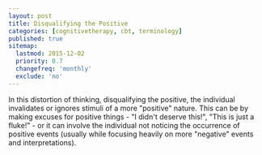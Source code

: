 ```yaml
---
layout: post
title: Disqualifying the Positive
categories: [cognitivetherapy, cbt, terminology]
published: true
sitemap:
  lastmod: 2015-12-02
  priority: 0.7
  changefreq: 'monthly'
  exclude: 'no'
---
```


In this distortion of thinking, <span class="highlight">disqualifying the positive</span>, the individual invalidates or ignores stimuli of a more "positive" nature. This can be by making excuses for positive things - "I didn't deserve this!", "This is just a fluke!" - or it can involve the individual not noticing the occurrence of positive events (usually while focusing heavily on more "negative" events and interpretations).
